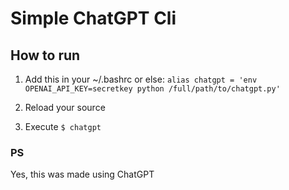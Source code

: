 # Simple ChatGPT Cli

## How to run

1. Add this in your ~/.bashrc or else: `alias chatgpt = 'env OPENAI_API_KEY=secretkey python /full/path/to/chatgpt.py'`

2. Reload your source

3. Execute `$ chatgpt`

### PS

Yes, this was made using ChatGPT
